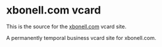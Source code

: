 # xbonell.com vcard

This is the source for the [xbonell.com](http://xbonell.com) vcard site.

A permanently temporal business vcard site for xbonell.com.
